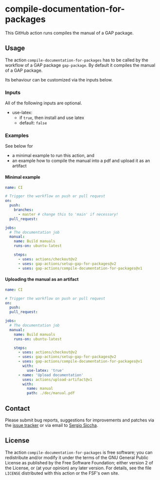 # compile-documentation-for-packages

This GitHub action runs compiles the manual of a GAP package.

## Usage

The action `compile-documentation-for-packages` has to be called by the workflow of a GAP
package `gap-package`.
By default it compiles the manual of a GAP package.

Its behaviour can be customized via the inputs below.

### Inputs

All of the following inputs are optional.

- use-latex:
  - if `true`, then install and use latex
  - default: `false`

### Examples

See below for
- a minimal example to run this action, and
- an example how to compile the manual into a pdf and upload it as an
  artifact

#### Minimal example
```yaml
name: CI

# Trigger the workflow on push or pull request
on:
  push:
    branches:
      - master # change this to 'main' if necessary!
  pull_request:

jobs:
  # The documentation job
  manual:
    name: Build manuals
    runs-on: ubuntu-latest

    steps:
      - uses: actions/checkout@v2
      - uses: gap-actions/setup-gap-for-packages@v2
      - uses: gap-actions/compile-documentation-for-packages@v1
```

#### Uploading the manual as an artifact
```yaml
name: CI

# Trigger the workflow on push or pull request
on:
  push:
  pull_request:

jobs:
  # The documentation job
  manual:
    name: Build manuals
    runs-on: ubuntu-latest

    steps:
      - uses: actions/checkout@v2
      - uses: gap-actions/setup-gap-for-packages@v2
      - uses: gap-actions/compile-documentation-for-packages@v1
        with:
          use-latex: 'true'
      - name: 'Upload documentation'
        uses: actions/upload-artifact@v1
        with:
          name: manual
          path: ./doc/manual.pdf
```

## Contact
Please submit bug reports, suggestions for improvements and patches via
the [issue tracker](https://github.com/gap-actions/compile-documentation-for-packages/issues)
or via email to
[Sergio Siccha](mailto:siccha@mathematik.uni-kl.de).

## License
The action `compile-documentation-for-packages` is free software; you can redistribute
and/or modify it under the terms of the GNU General Public License as published
by the Free Software Foundation; either version 2 of the License, or (at your
opinion) any later version. For details, see the file `LICENSE` distributed
with this action or the FSF's own site.
